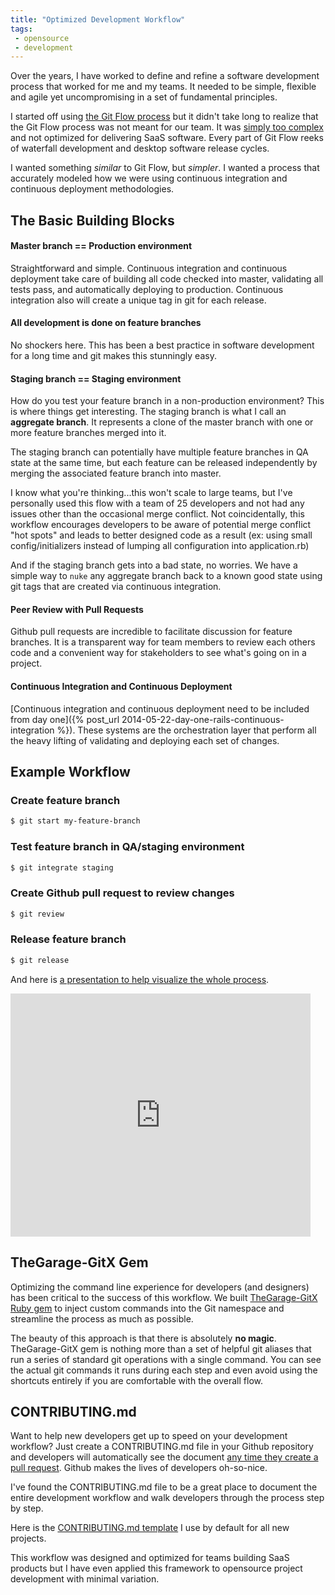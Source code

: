 ```yaml
---
title: "Optimized Development Workflow"
tags:
 - opensource
 - development
---
```


Over the years, I have worked to define and refine a software
development process that worked for me and my teams.  It needed to be simple,
flexible and agile yet uncompromising in a set of fundamental principles.

I started off using [the Git Flow process](http://nvie.com/posts/a-successful-git-branching-model/)
but it didn't take long to realize that the Git Flow process was not meant for
our team.  It was [simply too complex](http://www.frenck.nl/2012/11/git-flow-never-heard-of-it-good-you-don.html)
and not optimized for delivering SaaS software.  Every part of Git Flow
reeks of waterfall development and desktop software release cycles.

I wanted something *similar* to Git Flow, but *simpler*.  I wanted a process
that accurately modeled how we were using continuous integration and continuous
deployment methodologies.

## The Basic Building Blocks

#### Master branch == Production environment

Straightforward and simple.  Continuous integration and continuous deployment
take care of building all code checked into master, validating all tests pass,
and automatically deploying to production.  Continuous integration also will
create a unique tag in git for each release.

#### All development is done on feature branches

No shockers here.  This has been a best practice in software development for
a long time and git makes this stunningly easy.

#### Staging branch == Staging environment

How do you test your feature branch in a non-production environment?  This is
where things get interesting.  The staging branch is what I call an
**aggregate branch**.  It represents a clone of the master branch with one or
more feature branches merged into it.

The staging branch can potentially have multiple feature branches in QA state
at the same time, but each feature can be released independently by merging
the associated feature branch into master.

I know what you're thinking...this won't scale to large teams, but I've personally
used this flow with a team of 25 developers and not had any issues other than
the occasional merge conflict.  Not coincidentally, this workflow encourages
developers to be aware of potential merge conflict "hot spots" and leads to
better designed code as a result (ex: using small config/initializers instead
of lumping all configuration into application.rb)

And if the staging branch gets into a bad state, no worries.  We have a simple
way to `nuke` any aggregate branch back to a known good state using git tags
that are created via continuous integration.

#### Peer Review with Pull Requests

Github pull requests are incredible to facilitate discussion for feature branches.
It is a transparent way for team members to review each others code and a convenient
way for stakeholders to see what's going on in a project.


#### Continuous Integration and Continuous Deployment

[Continuous integration and continuous deployment need to be included from day
one]({% post_url 2014-05-22-day-one-rails-continuous-integration %}).  These systems are the orchestration layer that perform all the heavy
lifting of validating and deploying each set of changes.


## Example Workflow

### Create feature branch
```bash
$ git start my-feature-branch
```

### Test feature branch in QA/staging environment
```bash
$ git integrate staging
```

### Create Github pull request to review changes
```bash
$ git review
```

### Release feature branch
```bash
$ git release
```

And here is [a presentation to help visualize the whole process](https://docs.google.com/presentation/d/1euOiki_e4OQ4jymGhS-o3xcET8-KZhDONUolDlOVT30/edit?usp=sharing).

<iframe src="https://docs.google.com/presentation/d/1euOiki_e4OQ4jymGhS-o3xcET8-KZhDONUolDlOVT30/embed?start=false&loop=false&delayms=60000" frameborder="0" width="480" height="389" allowfullscreen="true" mozallowfullscreen="true" webkitallowfullscreen="true"></iframe>


## TheGarage-GitX Gem

Optimizing the command line experience for developers (and designers) has been
critical to the success of this workflow.  We built [TheGarage-GitX Ruby gem](https://github.com/thegarage/thegarage-gitx)
to inject custom commands into the Git namespace and streamline the process
as much as possible.

The beauty of this approach is that there is absolutely **no magic**.
TheGarage-GitX gem is nothing more than a set of helpful git aliases that
run a series of standard git operations with a single command.  You can see the
actual git commands it runs during each step and even avoid using the shortcuts
entirely if you are comfortable with the overall flow.

## CONTRIBUTING.md

Want to help new developers get up to speed on your development workflow? Just
create a CONTRIBUTING.md file in your Github repository and developers will
automatically see the document [any time they create a pull request](https://github.com/blog/1184-contributing-guidelines).
Github makes the lives of developers oh-so-nice.

I've found the CONTRIBUTING.md file to be a great place to document the
entire development workflow and walk developers through the process step by step.

Here is the [CONTRIBUTING.md template](https://github.com/thegarage/thegarage-template/blob/master/files/CONTRIBUTING.md)
I use by default for all new projects.

This workflow was designed and optimized for teams building
SaaS products but I have even applied this framework to opensource project
development with minimal variation.
